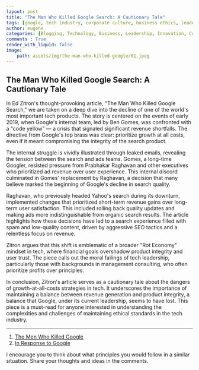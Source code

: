 ```yaml
---
layout: post
title: "The Man Who Killed Google Search: A Cautionary Tale"
tags: [google, tech industry, corporate culture, business ethics, leadership, innovation,technology, business strategy, tech news, industry analysis, corporate principles, decision making, tech blog]
author: eugene
categories: [Blogging, Technology, Business, Leadership, Innovation, Corporate Culture,Ethics, Industry Analysis, Opinion, Strategy]
comments : True
render_with_liquid: false
image:
    path: assets/img/the-man-who-killed-google/01.jpeg
---
```

## The Man Who Killed Google Search: A Cautionary Tale

In Ed Zitron's thought-provoking article, "The Man Who Killed Google Search," we are taken on a deep dive into the decline of one of the world's most important tech products. The story is centered on the events of early 2019, when Google's internal team, led by Ben Gomes, was confronted with a "code yellow" — a crisis that signaled significant revenue shortfalls. The directive from Google's top brass was clear: prioritize growth at all costs, even if it meant compromising the integrity of the search product.

The internal struggle is vividly illustrated through leaked emails, revealing the tension between the search and ads teams. Gomes, a long-time Googler, resisted pressure from Prabhakar Raghavan and other executives who prioritized ad revenue over user experience. This internal discord culminated in Gomes' replacement by Raghavan, a decision that many believe marked the beginning of Google's decline in search quality.

Raghavan, who previously headed Yahoo's search during its downturn, implemented changes that prioritized short-term revenue gains over long-term user satisfaction. This included rolling back quality updates and making ads more indistinguishable from organic search results. The article highlights how these decisions have led to a search experience filled with spam and low-quality content, driven by aggressive SEO tactics and a relentless focus on revenue.

Zitron argues that this shift is emblematic of a broader "Rot Economy" mindset in tech, where financial goals overshadow product integrity and user trust. The piece calls out the moral failings of tech leadership, particularly those with backgrounds in management consulting, who often prioritize profits over principles.

In conclusion, Zitron's article serves as a cautionary tale about the dangers of growth-at-all-costs strategies in tech. It underscores the importance of maintaining a balance between revenue generation and product integrity, a balance that Google, under its current leadership, seems to have lost. This piece is a must-read for anyone interested in understanding the complexities and challenges of maintaining ethical standards in the tech industry.

---

1. [The Men Who Killed Google](https://www.wheresyoured.at/the-men-who-killed-google/)
2. [In Response to Google](https://www.wheresyoured.at/in-response-to-google/)

I encourage you to think about what principles you would follow in a similar situation. Share your thoughts and ideas in the comments.